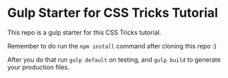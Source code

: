 # Gulp Starter for CSS Tricks Tutorial  

This repo is a gulp starter for this CSS Tricks tutorial. 

Remember to do run the `npm install` command after cloning this repo :) 

After you do that run `gulp default` on testing, and `gulp build` to generate your production files.
